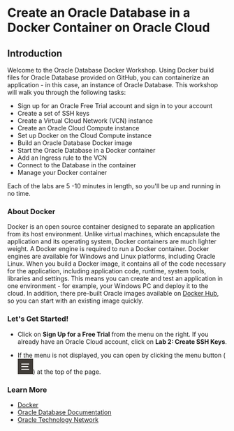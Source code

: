 # Create an Oracle Database in a Docker Container on Oracle Cloud
## Introduction

Welcome to the Oracle Database Docker Workshop. Using Docker build files for Oracle Database provided on GitHub, you can containerize an application - in this case, an instance of Oracle Database. This workshop will walk you through the following tasks:

- Sign up for an Oracle Free Trial account and sign in to your account
- Create a set of SSH keys
- Create a Virtual Cloud Network (VCN) instance
- Create an Oracle Cloud Compute instance
- Set up Docker on the Cloud Compute instance
- Build an Oracle Database Docker image
- Start the Oracle Database in a Docker container
- Add an Ingress rule to the VCN
- Connect to the Database in the container
- Manage your Docker container

Each of the labs are 5 -10 minutes in length, so you'll be up and running in no time.

### About Docker

Docker is an open source container designed to separate an application from its host environment. Unlike virtual machines, which encapsulate the application and its operating system, Docker containers are much lighter weight. A Docker engine is required to run a Docker container. Docker engines are available for Windows and Linux platforms, including Oracle Linux. When you build a Docker image, it contains all of the code necessary for the application, including application code, runtime, system tools, libraries and settings. This means you can create and test an application in one environment - for example, your Windows PC and deploy it to the cloud. In addition, there pre-built Oracle images available on [Docker Hub](https://hub.docker.com/u/oracle/), so you can start with an existing image quickly.

### **Let's Get Started!**

- Click on **Sign Up for a Free Trial** from the menu on the right. If you already have an Oracle Cloud account, click on **Lab 2: Create SSH Keys**.

- If the menu is not displayed, you can open by clicking the menu button (![Menu icon](./images/MenuButton.png)) at the top of the page.

### Learn More

- [Docker](https://www.docker.com/)
- [Oracle Database Documentation](https://docs.oracle.com/en/database/index.html)
- [Oracle Technology Network](http://www.oracle.com/technetwork/database/enterprise-edition/downloads/index.html)
